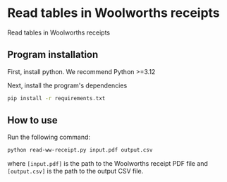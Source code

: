 # Read tables in Woolworths receipts

Read tables in Woolworths receipts

## Program installation

First, install python. We recommend Python >=3.12

Next, install the program's dependencies

```bash
pip install -r requirements.txt
```

## How to use

Run the following command:

```bash
python read-ww-receipt.py input.pdf output.csv
```

where `[input.pdf]` is the path to the Woolworths receipt PDF file and `[output.csv]` is the path to the output CSV file.